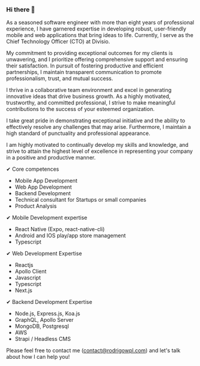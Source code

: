 ### Hi there 👋

As a seasoned software engineer with more than eight years of professional experience, I have garnered expertise in developing robust, user-friendly mobile and web applications that bring ideas to life. Currently, I serve as the Chief Technology Officer (CTO) at Divisio.

My commitment to providing exceptional outcomes for my clients is unwavering, and I prioritize offering comprehensive support and ensuring their satisfaction. In pursuit of fostering productive and efficient partnerships, I maintain transparent communication to promote professionalism, trust, and mutual success.

I thrive in a collaborative team environment and excel in generating innovative ideas that drive business growth. As a highly motivated, trustworthy, and committed professional, I strive to make meaningful contributions to the success of your esteemed organization.

I take great pride in demonstrating exceptional initiative and the ability to effectively resolve any challenges that may arise. Furthermore, I maintain a high standard of punctuality and professional appearance.

I am highly motivated to continually develop my skills and knowledge, and strive to attain the highest level of excellence in representing your company in a positive and productive manner.

✔︎ Core competences
- Mobile App Development
- Web App Development
- Backend Development
- Technical consultant for Startups or small companies
- Product Analysis

✔︎ Mobile Development expertise
- React Native (Expo, react-native-cli)
- Android and IOS play/app store management
- Typescript

✔︎ Web Development Expertise
- Reactjs
- Apollo Client
- Javascript
- Typescript
- Next.js

✔︎ Backend Development Expertise
- Node.js, Express.js, Koa.js
- GraphQL, Apollo Server
- MongoDB, Postgresql
- AWS
- Strapi / Headless CMS

Please feel free to contact me (contact@rodrigowpl.com) and let's talk about how I can help you!
